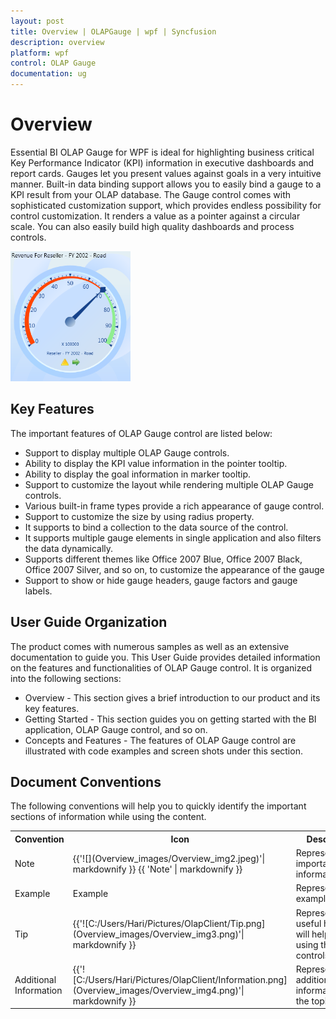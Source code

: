 ```yaml
---
layout: post
title: Overview | OLAPGauge | wpf | Syncfusion
description: overview
platform: wpf
control: OLAP Gauge
documentation: ug
---
```


# Overview

Essential BI OLAP Gauge for WPF is ideal for highlighting business critical Key Performance Indicator (KPI) information in executive dashboards and report cards. Gauges let you present values against goals in a very intuitive manner. Built-in data binding support allows you to easily bind a gauge to a KPI result from your OLAP database. The Gauge control comes with sophisticated customization support, which provides endless possibility for control customization. It renders a value as a pointer against a circular scale. You can also easily build high quality dashboards and process controls.

![](Overview_images/Overview_img1.png)


## Key Features

The important features of OLAP Gauge control are listed below:

* Support to display multiple OLAP Gauge controls. 
* Ability to display the KPI value information in the pointer tooltip. 
* Ability to display the goal information in marker tooltip. 
* Support to customize the layout while rendering multiple OLAP Gauge controls. 
* Various built-in frame types provide a rich appearance of gauge control. 
* Support to customize the size by using radius property. 
* It supports to bind a collection to the data source of the control. 
* It supports multiple gauge elements in single application and also filters the data dynamically. 
* Supports different themes like Office 2007 Blue, Office 2007 Black, Office 2007 Silver, and so on, to customize the appearance of the gauge 
* Support to show or hide gauge headers, gauge factors and gauge labels. 

## User Guide Organization

The product comes with numerous samples as well as an extensive documentation to guide you. This User Guide provides detailed information on the features and functionalities of OLAP Gauge control. It is organized into the following sections:

* Overview - This section gives a brief introduction to our product and its key features.
* Getting Started - This section guides you on getting started with the BI application, OLAP Gauge control, and so on.
* Concepts and Features - The features of OLAP Gauge control are illustrated with code examples and screen shots under this section.

## Document Conventions

The following conventions will help you to quickly identify the important sections of information while using the content.



<table>
<tr>
<th>
Convention</th><th>
Icon</th><th>
Description</th></tr>
<tr>
<td>
Note</td><td>
 {{'![](Overview_images/Overview_img2.jpeg)'| markdownify }}
{{ 'Note' | markdownify }}</td><td>
Represents important information</td></tr>
<tr>
<td>
Example</td><td>
Example</td><td>
Represents an example</td></tr>
<tr>
<td>
Tip</td><td>
{{'![C:/Users/Hari/Pictures/OlapClient/Tip.png](Overview_images/Overview_img3.png)'| markdownify }}
</td><td>
Represents useful hints that will help you in using the controls/features</td></tr>
<tr>
<td>
Additional Information</td><td>
{{'![C:/Users/Hari/Pictures/OlapClient/Information.png](Overview_images/Overview_img4.png)'| markdownify }}
</td><td>
Represents additional information on the topic</td></tr>
</table>


